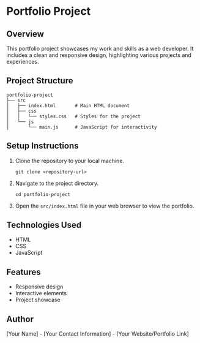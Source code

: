 # Portfolio Project

## Overview
This portfolio project showcases my work and skills as a web developer. It includes a clean and responsive design, highlighting various projects and experiences.

## Project Structure
```
portfolio-project
├── src
│   ├── index.html       # Main HTML document
│   ├── css
│   │   └── styles.css   # Styles for the project
│   └── js
│       └── main.js      # JavaScript for interactivity
```

## Setup Instructions
1. Clone the repository to your local machine.
   ```
   git clone <repository-url>
   ```
2. Navigate to the project directory.
   ```
   cd portfolio-project
   ```
3. Open the `src/index.html` file in your web browser to view the portfolio.

## Technologies Used
- HTML
- CSS
- JavaScript

## Features
- Responsive design
- Interactive elements
- Project showcase

## Author
[Your Name] - [Your Contact Information] - [Your Website/Portfolio Link]